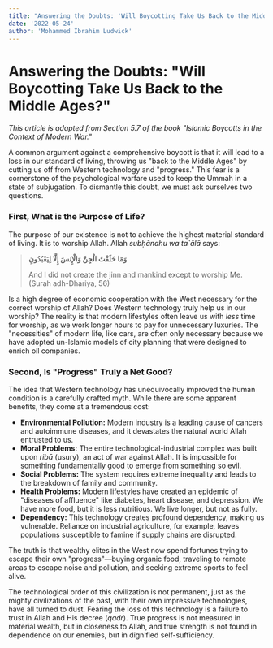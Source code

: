 ```yaml
---
title: "Answering the Doubts: 'Will Boycotting Take Us Back to the Middle Ages?'"
date: '2022-05-24'
author: 'Mohammed Ibrahim Ludwick'
---
```


# Answering the Doubts: "Will Boycotting Take Us Back to the Middle Ages?"

*This article is adapted from Section 5.7 of the book "Islamic Boycotts in the Context of Modern War."*

A common argument against a comprehensive boycott is that it will lead to a loss in our standard of living, throwing us "back to the Middle Ages" by cutting us off from Western technology and "progress." This fear is a cornerstone of the psychological warfare used to keep the Ummah in a state of subjugation. To dismantle this doubt, we must ask ourselves two questions.

### First, What is the Purpose of Life?

The purpose of our existence is not to achieve the highest material standard of living. It is to worship Allah. Allah *subḥānahu wa ta`ālā* says:

> **وَمَا خَلَقْتُ الْجِنَّ وَالْإِنسَ إِلَّا لِيَعْبُدُونِ**
>
> And I did not create the jinn and mankind except to worship Me. (Surah adh-Dhariya, 56)

Is a high degree of economic cooperation with the West necessary for the correct worship of Allah? Does Western technology truly help us in our worship? The reality is that modern lifestyles often leave us with *less* time for worship, as we work longer hours to pay for unnecessary luxuries. The "necessities" of modern life, like cars, are often only necessary because we have adopted un-Islamic models of city planning that were designed to enrich oil companies.

### Second, Is "Progress" Truly a Net Good?

The idea that Western technology has unequivocally improved the human condition is a carefully crafted myth. While there are some apparent benefits, they come at a tremendous cost:

-   **Environmental Pollution:** Modern industry is a leading cause of cancers and autoimmune diseases, and it devastates the natural world Allah entrusted to us.
-   **Moral Problems:** The entire technological-industrial complex was built upon *ribā* (usury), an act of war against Allah. It is impossible for something fundamentally good to emerge from something so evil.
-   **Social Problems:** The system requires extreme inequality and leads to the breakdown of family and community.
-   **Health Problems:** Modern lifestyles have created an epidemic of "diseases of affluence" like diabetes, heart disease, and depression. We have more food, but it is less nutritious. We live longer, but not as fully.
-   **Dependency:** This technology creates profound dependency, making us vulnerable. Reliance on industrial agriculture, for example, leaves populations susceptible to famine if supply chains are disrupted.

The truth is that wealthy elites in the West now spend fortunes trying to escape their own "progress"—buying organic food, traveling to remote areas to escape noise and pollution, and seeking extreme sports to feel alive.

The technological order of this civilization is not permanent, just as the mighty civilizations of the past, with their own impressive technologies, have all turned to dust. Fearing the loss of this technology is a failure to trust in Allah and His decree (*qadr*). True progress is not measured in material wealth, but in closeness to Allah, and true strength is not found in dependence on our enemies, but in dignified self-sufficiency.